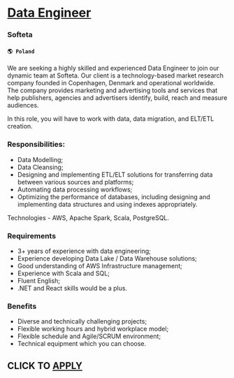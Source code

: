 # [Data Engineer](https://www.remotewlb.com/apply/data-engineer-60935)  
### Softeta  
#### `🌎 Poland`  

We are seeking a highly skilled and experienced Data Engineer to join our dynamic team at Softeta. Our client is a technology-based market research company founded in Copenhagen, Denmark and operational worldwide. The company provides marketing and advertising tools and services that help publishers, agencies and advertisers identify, build, reach and measure audiences.

In this role, you will have to work with data, data migration, and ELT/ETL creation.

### Responsibilities:

  * Data Modelling;
  * Data Cleansing;
  * Designing and implementing ETL/ELT solutions for transferring data between various sources and platforms;
  * Automating data processing workflows;
  * Optimizing the performance of databases, including designing and implementing data structures and using indexes appropriately.

Technologies - AWS, Apache Spark, Scala, PostgreSQL.

### Requirements

  * 3+ years of experience with data engineering;
  * Experience developing Data Lake / Data Warehouse solutions;
  * Good understanding of AWS Infrastructure management;
  * Experience with Scala and SQL;
  * Fluent English;
  * .NET and React skills would be a plus.

### Benefits

  * Diverse and technically challenging projects;
  * Flexible working hours and hybrid workplace model;
  * Flexible schedule and Agile/SCRUM environment;
  * Technical equipment which you can choose.

  
## CLICK TO [APPLY](https://www.remotewlb.com/apply/data-engineer-60935)

